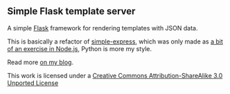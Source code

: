 ## Simple Flask template server

A simple [Flask](http://flask.pocoo.org/) framework for rendering templates with JSON data.

This is basically a refactor of [simple-express](https://github.com/marchibbins/simple-express), which was only made as [a bit of an exercise in Node.js](http://blog.marchibbins.com/2012/08/21/building/), Python is more my style.

Read more [on my blog](http://blog.marchibbins.com/).

This work is licensed under a [Creative Commons Attribution-ShareAlike 3.0 Unported License](http://creativecommons.org/licenses/by-sa/3.0)
